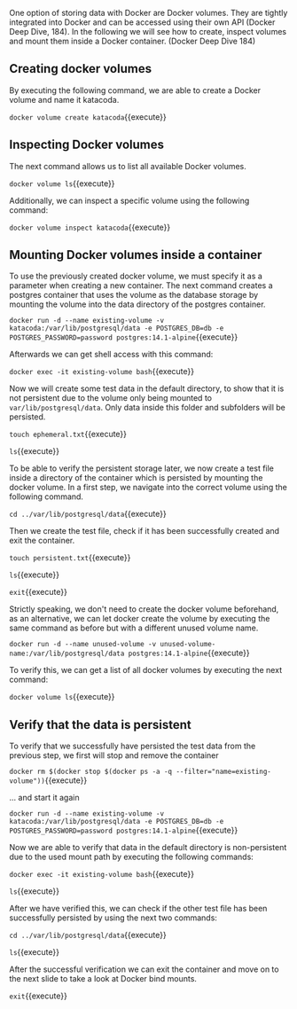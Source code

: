 One option of storing data with Docker are Docker volumes. They are tightly integrated into Docker and can be accessed using their own API (Docker Deep Dive, 184). In the following we will see how to create, inspect volumes and mount them inside a Docker container. (Docker Deep Dive 184)

## Creating docker volumes

By executing the following command, we are able to create a Docker volume and name it katacoda.

`docker volume create katacoda`{{execute}}

## Inspecting Docker volumes

The next command allows us to list all available Docker volumes.

`docker volume ls`{{execute}}

Additionally, we can inspect a specific volume using the following command:

`docker volume inspect katacoda`{{execute}}

## Mounting Docker volumes inside a container

To use the previously created docker volume, we must specify it as a parameter when creating a new container. The next command creates a postgres container that uses the volume as the database storage by mounting the volume into the data directory of the postgres container.

`docker run -d --name existing-volume -v katacoda:/var/lib/postgresql/data -e POSTGRES_DB=db -e POSTGRES_PASSWORD=password postgres:14.1-alpine`{{execute}}

Afterwards we can get shell access with this command:

`docker exec -it existing-volume bash`{{execute}}

Now we will create some test data in the default directory, to show that it is not persistent due to the volume only being mounted to `var/lib/postgresql/data`. Only data inside this folder and subfolders will be persisted.

`touch ephemeral.txt`{{execute}}

`ls`{{execute}}

To be able to verify the persistent storage later, we now create a test file inside a directory of the container which is persisted by mounting the docker volume. In a first step, we navigate into the correct volume using the following command.

`cd ../var/lib/postgresql/data`{{execute}}

Then we create the test file, check if it has been successfully created and exit the container.

`touch persistent.txt`{{execute}}

`ls`{{execute}}

`exit`{{execute}}

Strictly speaking, we don't need to create the docker volume beforehand, as an alternative, we can let docker create the volume by executing the same command as before but with a different unused volume name.

`docker run -d --name unused-volume -v unused-volume-name:/var/lib/postgresql/data postgres:14.1-alpine`{{execute}}

To verify this, we can get a list of all docker volumes by executing the next command:

`docker volume ls`{{execute}}

## Verify that the data is persistent

To verify that we successfully have persisted the test data from the previous step, we first will stop and remove the container

`docker rm $(docker stop $(docker ps -a -q --filter="name=existing-volume"))`{{execute}}

... and start it again 

`docker run -d --name existing-volume -v katacoda:/var/lib/postgresql/data -e POSTGRES_DB=db -e POSTGRES_PASSWORD=password postgres:14.1-alpine`{{execute}}

Now we are able to verify that data in the default directory is non-persistent due to the used mount path by executing the following commands:

`docker exec -it existing-volume bash`{{execute}}

`ls`{{execute}}

After we have verified this, we can check if the other test file has been successfully persisted by using the next two commands:

`cd ../var/lib/postgresql/data`{{execute}}

`ls`{{execute}}

After the successful verification we can exit the container and move on to the next slide to take a look at Docker bind mounts.

`exit`{{execute}}
